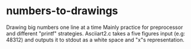 # numbers-to-drawings
Drawing big numbers one line at a time
Mainly practice for preprocessor and different "printf" strategies.
Asciiart2.c takes a five figures input (e.g: 48312) and outputs it to stdout as a white space and "x"s representation.

